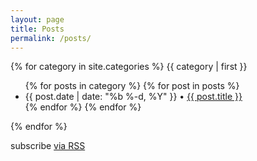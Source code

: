 ```yaml
---
layout: page
title: Posts
permalink: /posts/
---
```


{% for category in site.categories %}
  <span class="post-page-header">{{ category | first }}</span>
  <ul class="post-page-list">
  {% for posts in category %}
    {% for post in posts %}
      <li>
        <span class="post-page-meta">{{ post.date | date: "%b %-d, %Y"  }} • </span><a class="post-page-link" href="{{ post.url | prepend: site.baseurl }}">{{ post.title }}</a>
      </li>
    {% endfor %}
  {% endfor %}
  </ul>
{% endfor %}
<p class="rss-subscribe">subscribe <a href="{{ "/feed.xml" | prepend: site.baseurl }}">via RSS</a></p>